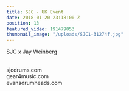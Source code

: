 ```yaml
---
title: SJC - UK Event
date: 2018-01-20 23:18:00 Z
position: 13
featured_video: 191479053
thumbnail_image: "/uploads/SJC1-31274f.jpg"
---
```


SJC x Jay Weinberg

<br>sjcdrums.com<br>
gear4music.com<br>
evansdrumheads.com​